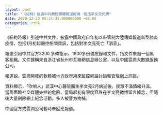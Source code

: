 ```yaml
---
layout: post
title: "《紐時》披露中共嚴控媒體報道疫情　包括李文亮死訊"
date: 2020-12-20 08:34:35.000000000 +08:00
categories: rthk
---
```


《紐約時報》引述中共文件，披露中國政府自年初以來管制大陸傳媒報道新型肺炎疫情，包括1月初起嚴控相關資訊，包括對李文亮死亡「消音」。

報道引用中共官方3200 多條指示、1800多份備忘錄和文件，指文件來自一個黑客組織。文件據稱來自浙江省杭州市互聯網信息辦公室，以及中國雲潤大數據服務公司。

報道說，雲潤開發的軟體被地方政府用來監控網路討論和管理網上評論。

資料顯示，「吹哨人」武漢中心醫院醫生李文亮2月病逝後，民眾不滿情緒升溫，當局面臨社交媒體失控的危險。當局起初有限度容許在李文亮微博留言悼念，但隨後大量刪除網上紀念活動，多人被警方拘捕。

中國官方或雲潤公司暫時未回應報道。
